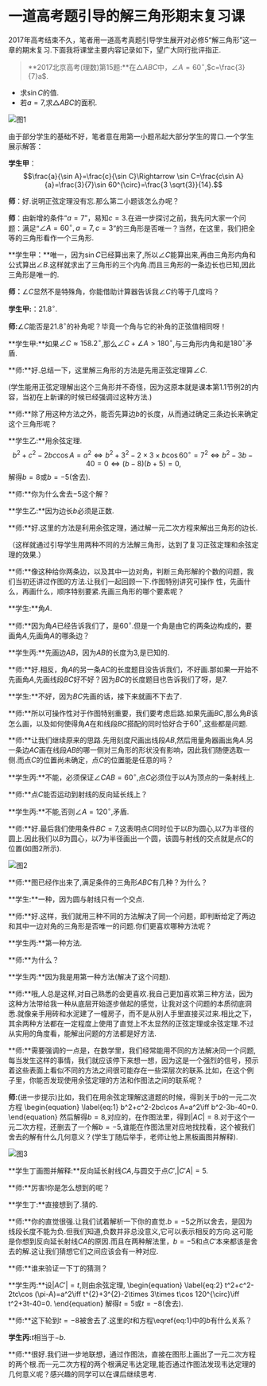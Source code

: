 # 一道高考题引导的解三角形期末复习课


2017年高考结束不久，笔者用一道高考真题引导学生展开对必修5“解三角形”这一章的期末复习.下面我将课堂主要内容记录如下，望广大同行批评指正.

> **2017北京高考(理数)第15题:**在$\triangle ABC$中，$\angle A=60^{\circ}$,$c=\frac{3}{7}a$.
+ 求$\sin C$的值.
+ 若$a=7$,求$\triangle ABC$的面积.

![图1](/paper/一道高考题引导的解三角形期末复习课/1.png)

由于部分学生的基础不好，笔者意在用第一小题吊起大部分学生的胃口.一个学生展示解答：

**学生甲**：$$\frac{a}{\sin A}=\frac{c}{\sin C}\Rightarrow \sin C=\frac{c\sin A}{a}=\frac{3}{7}\sin 60^{\circ}=\frac{3 \sqrt{3}}{14}.$$

**师**：好.说明正弦定理没有忘.那么第二小题该怎么办呢？

**师**：由新增的条件“$a=7$”，易知$c=3$.在进一步探讨之前，我先问大家一个问题：满足“$\angle A=60^{\circ},a=7,c=3$”的三角形是否唯一？当然，在这里，我们把全等的三角形看作一个三角形.


**学生甲：**唯一，因为$\sin C$已经算出来了,所以$\angle C$能算出来,再由三角形内角和公式算出$\angle B$.这样就求出了三角形的三个内角.而且三角形的一条边长也已知,因此三角形是唯一的.


**师：**$\angle C$显然不是特殊角，你能借助计算器告诉我$\angle C$约等于几度吗？

**学生甲:**：$21.8^{\circ}$.

**师:**$\angle C$能否是$21.8^{\circ}$的补角呢？毕竟一个角与它的补角的正弦值相同呀！

**学生甲:**如果$\angle C\approx 158.2^{\circ}$,那么$\angle C+\angle A>180^{\circ}$,与三角形内角和是$180^{\circ}$矛盾.

**师:**好.总结一下，这里解三角形的方法是先用正弦定理算$\angle C$.

(学生能用正弦定理解出这个三角形并不奇怪，因为这原本就是课本第1.1节例2的内容，当初在上新课的时候已经强调过这种方法.)

**师:**除了用这种方法之外，能否先算边$b$的长度，从而通过确定三条边长来确定这个三角形呢？

**学生乙:**用余弦定理.
$$
b^{2}+c^{2}-2bc\cos A=a^{2}\iff  b^2+3^2-2\times 3\times b\cos 60^{\circ}=7^2\iff
  b^2-3b-40=0\iff (b-8)(b+5)=0,
$$
解得$b=8$或$b=-5$(舍去).

**师:**你为什么舍去$-5$这个解？

**学生乙:**因为边长$b$必须是正数.

**师:**好.这里的方法是利用余弦定理，通过解一元二次方程来解出三角形的边长.


（这样就通过引导学生用两种不同的方法解三角形，达到了复习正弦定理和余弦定理的效果.）


**师:**像这种给你两条边，以及其中一边对角，判断三角形解的个数的问题，我们当初还讲过作图的方法.让我们一起回顾一下.作图特别讲究可操作
性，先画什么，再画什么，顺序特别要紧.先画三角形的哪个要素呢？

**学生:**角$A$.

**师:**因为角$A$已经告诉我们了，是$60^{\circ}$.但是一个角是由它的两条边构成的，要画角$A$,先画角$A$的哪条边？

**学生丙:**先画边$AB$，因为$AB$的长度为$3$,是已知的.

**师:**好.相反，角$A$的另一条$AC$的长度题目没告诉我们，不好画.那如果一开始不先画角$A$,先画线段$BC$好不好？因为$BC$的长度题目也告诉我们了呀，是$7$.

**学生:**不好，因为$BC$先画的话，接下来就画不下去了.

**师:**所以可操作性对于作图特别重要，我们要考虑后路.如果先画$BC$,那么角$B$该怎么画，以及如何使得角$A$在和线段$BC$搭配的同时恰好合于$60^{\circ}$,这些都是问题.

**师:**让我们继续原来的思路.先用刻度尺画出线段$AB$,然后用量角器画出角$A$.另一条边$AC$画在线段$AB$的哪一侧对三角形的形状没有影响，因此我们随便选取一侧.而点$C$的位置尚未确定，点$C$的位置能是任意的吗？

**学生丙:**不能，必须保证$\angle CAB=60^{\circ}$,点$C$必须位于以$A$为顶点的一条射线上.

**师:**点$C$能否运动到射线的反向延长线上？

**学生丙:**不能,否则$\angle A=120^{\circ}$,矛盾.


**师:**好.最后我们使用条件$BC=7$,这表明点$C$同时位于以$B$为圆心,以$7$为半径的圆上.因此我们以$B$为圆心，以$7$为半径画出一个圆，该圆与射线的交点就是点$C$的位置(如图2所示).

![图2](/paper/一道高考题引导的解三角形期末复习课/2.png)

**师:**图已经作出来了,满足条件的三角形$ABC$有几种？为什么？

**学生:**一种，因为圆与射线只有一个交点.

**师:**好.这样，我们就用三种不同的方法解决了同一个问题，即判断给定了两边和其中一边对角的三角形是否唯一的问题.你们更喜欢哪种方法呢？

**学生丙:**第一种方法.

**师:**为什么？

**学生丙:**因为我是用第一种方法(解决了这个问题).

**师:**哦,人总是这样,对自己熟悉的会更喜欢.我自己更加喜欢第三种方法，因为这种方法带给我一种从底层开始逐步做起的感觉，让我对这个问题的本质彻底洞悉.就像亲手用砖和水泥建了一幢房子，而不是从别人手里直接买过来.相比之下，其余两种方法都在一定程度上使用了直觉上不太显然的正弦定理或余弦定理.不过从实用的角度看，能解出问题的方法都是好方法.


**师:**需要强调的一点是，在数学里，我们经常能用不同的方法解决同一个问题,每当发生这样的事情，我们就应该停下来想一想，因为这是一个强烈的信号，预示着这些表面上看似不同的方法之间很可能存在一些深层次的联系.比如，在这个例子里，你能否发现使用余弦定理的方法和作图法之间的联系呢？

**师:**(进一步提示)比如，我们在用余弦定理解这道题的时候，得到关于$b$的一元二次方程
\begin{equation}
  \label{eq:1}
  b^2+c^2-2bc\cos A=a^2\iff b^2-3b-40=0.
\end{equation}
然后解得$b=8$,对应的，在作图法里，得到$|AC|=8$.对于这个一元二次方程，还删去了一个解$b=-5$,谁能在作图法里对应地找找看，这个被我们舍去的解有什么几何意义？(学生丁随后举手，老师让他上黑板画图并解释).

![图3](/paper/一道高考题引导的解三角形期末复习课/3.png)

**学生丁画图并解释:**反向延长射线$CA$,与圆交于点$C'$,$|C'A|=5$.


**师:**厉害!你是怎么想到的呢？

**学生丁:**直接想到了.猜的.

**师:**你的直觉很强.让我们试着解析一下你的直觉.$b=-5$之所以舍去，是因为线段长度不能为负.但我们知道,负数并非总没意义,它可以表示相反的方向.这可能是你想到反向延长射线$CA$的原因.而且在两种解法里，$b=-5$和点$C'$本来都该是舍去的解.这让我们猜想它们之间应该会有一种对应.

**师:**谁来验证一下丁的猜测？

**学生丙:**设$|AC'|=t$,则由余弦定理,
\begin{equation}
  \label{eq:2}
  t^2+c^2-2tc\cos (\pi-A)=a^2\iff t^{2}+3^{2}-2\times 3\times t\cos 120^{\circ}\iff t^2+3t-40=0.
\end{equation}
解得$t=5$或$t=-8$(舍去).

**师:**这下轮到$t=-8$被舍去了.这里的$t$和方程\eqref{eq:1}中的$b$有什么关系？

**学生丙:**$t$相当于$-b$.

**师:**很好.我们进一步地联想，通过作图法，直接在图形上画出了一元二次方程的两个根.而一元二次方程的两个根满足韦达定理,能否通过作图法发现韦达定理的几何意义呢？感兴趣的同学可以在课后继续思考.